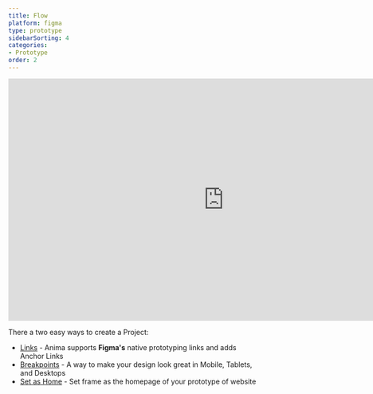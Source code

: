 ```yaml
---
title: Flow
platform: figma
type: prototype
sidebarSorting: 4
categories: 
- Prototype
order: 2
---
```

<iframe width="864" height="486" src="https://www.youtube.com/embed/-VEwwXf2pjI" frameborder="0" allow="accelerometer; autoplay; encrypted-media; gyroscope; picture-in-picture" allowfullscreen></iframe>

There a two easy ways to create a Project:

-  [Links](/v3/figma/prototype/flow.html#Links) - Anima supports **Figma's** native prototyping links and adds Anchor Links
-  [Breakpoints](/v3/figma/prototype/flow.html#Breakpoints) - A way to make your design look great in Mobile, Tablets, and Desktops
-  [Set as Home](/v3/figma/prototype/flow.html#Set-as-Home) - Set frame as the homepage of your prototype of website
